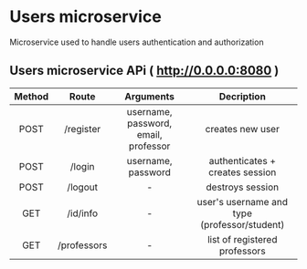 # Users microservice
Microservice used to handle users authentication and authorization

## Users microservice APi ( http://0.0.0.0:8080 )
| Method | Route | Arguments | Decription 
| :---: | :---: | :---: | :---: |
| POST | /register | username, password, email, professor | creates new user |
| POST | /login | username, password | authenticates + creates session |
| POST | /logout | - | destroys session |
| GET | /id/info | - | user's username and type (professor/student) |
| GET | /professors | - | list of registered professors |